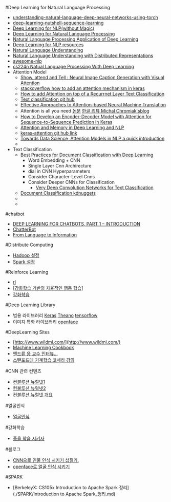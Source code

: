 #Deep Learning for Natural Language Processing
- [understanding-natural-language-deep-neural-networks-using-torch](https://devblogs.nvidia.com/parallelforall/understanding-natural-language-deep-neural-networks-using-torch/)
- [deep-learning-nutshell-sequence-learning](https://devblogs.nvidia.com/parallelforall/deep-learning-nutshell-sequence-learning/)
- [Deep Learning for NLP(without Magic)](./nlp/socher-lxmls.pdf)
- [Deep Learning for Natural Language Processing](./nlp/2009_tutorial_nips.pdf)
- [Natural Language Processing Application of Deep Learning](./nlp/nlp.pdf)
- [Deep Learning for NLP resources](https://github.com/andrewt3000/DL4NLP/blob/master/README.md)
- [Natural Language Understanding](http://www.inf.ed.ac.uk/teaching/courses/nlu/lectures.html)
- [Natural Language Understanding with Distributed Representations](http://www.kyunghyuncho.me/home/courses/ds-ga-3001-fall-2015)
- [awesome-nlp](https://github.com/keonkim/awesome-nlp#user-content-python)
- [cs224n Natual Language Processing With Deep Learning](https://web.stanford.edu/class/cs224n/archive/WWW_1617/lecture_notes/cs224n-2017-notes6.pdf)
- Attention Model
  - [Show, attend and Tell : Neural Image Caption Generation with Visual Attention](https://arxiv.org/pdf/1502.03044v3.pdf)
  - [stackoverflow how to add an attention mechanism in keras](https://stackoverflow.com/questions/42918446/how-to-add-an-attention-mechanism-in-keras)
  - [How to add Attention on top of a Recurrnet Layer Text Classification](https://github.com/keras-team/keras/issues/4962)
  - [Text classification git hub](https://github.com/brightmart/text_classification)
  - [Effective Approaches to Attention-based Neural Machine Translation](https://nlp.stanford.edu/pubs/emnlp15_attn.pdf)
  - Attention is all you need [논문](https://arxiv.org/abs/1706.03762)   [한글 리뷰 ](https://github.com/YBIGTA/DeepNLP-Study/wiki/Attention-Is-All-You-Need-%EB%85%BC%EB%AC%B8%EB%A6%AC%EB%B7%B0) [Michal Chromiak'sblog ](https://mchromiak.github.io/articles/2017/Sep/12/Transformer-Attention-is-all-you-need/#.WyZQ1nWFNth)
  - [How to Develop an Encoder-Decoder Model with Attention for Sequence-to-Sequence Prediction in Keras](https://machinelearningmastery.com/encoder-decoder-attention-sequence-to-sequence-prediction-keras/)
  - [Attention and Memory in Deep Learning and NLP](http://www.wildml.com/2016/01/attention-and-memory-in-deep-learning-and-nlp/)
  - [keras-attention git hub link](https://github.com/datalogue/keras-attention)
  - [Towards Data Science, Attention Models in NLP a quick introduction](https://towardsdatascience.com/attention-models-in-nlp-a-quick-introduction-2593c1fe35eb)
  - ​
- Text Classification
  - [Best Practices for Document Classification with Deep Learning](https://machinelearningmastery.com/best-practices-document-classification-deep-learning/)
    - Word Embedding + CNN
    - Single Layer Cnn Archirecture
    - dial in CNN Hyperparameters
    - Consider Character-Level Cnns
    - Consider Deeper CNNs for Classification
      - [Very Deep Convolution Networks for Text Classification](https://arxiv.org/pdf/1606.01781.pdf)
  - [Document Classification kdnuggets](https://www.kdnuggets.com/2015/01/text-analysis-101-document-classification.html)
  - ​
  - ​

#chatbot
- [DEEP LEARNING FOR CHATBOTS, PART 1 – INTRODUCTION](http://www.wildml.com/2016/04/deep-learning-for-chatbots-part-1-introduction/)
- [ChatterBot](https://github.com/gunthercox/ChatterBot)
- [From Language to Information](./chatbot/chatbot.pdf)

#Distribute Computing
- [Hadoop 설정](./distribute/hadoop_config.md)
- [Spark 설정](./distribute/spark_config.md)

#Reinforce Learning 
- [rl](https://github.com/aikorea/awesome-rl)
- [[강화학습 기반의 자율적인 행동 학습]](http://www.gameai.net/Article/RLAgent/RLAgent.htm)
- [강화학습](http://solarisailab.com/archives/57)

#Deep Learning Library
- 범용 라이브러리 
[Keras](./keras/README.md)
[Theano](./Theano/README.MD)
[tensorflow](./tensorflow/README.MD)
- 이미지 특화 라이브러리 
[openface](./openface/README.md)

#DeepLearning Sites 
- [http://www.wildml.com/](http://www.wildml.com/)
- [Machine Learning Cookbook](https://www.gitbook.com/book/bigaidream/subsets_ml_cookbook/details)
- [앤드류 응 교수 인터뷰...](http://events.technologyreview.com/emtech/digital/16/video/watch/andrew-ng-deep-learning/)
- [스탠포드대 기계학습 코세라 강의](https://www.coursera.org/learn/machine-learning/home/welcome)

#CNN 관련 컨텐츠
- [컨불루션 뉴럴넷1](http://t-robotics.blogspot.kr/2016/05/convolutional-neural-network_31.html#.V1ZrWpOLSlM)
- [컨불루션 뉴럴넷2](http://keunwoochoi.blogspot.kr/2015/07/convolutional-neural-network.html)
- [컨불루션 뉴럴넷 개요](http://keunwoochoi.blogspot.kr/search/label/CNNs)

#얼굴인식
- [얼굴인식](./faceRecon/contents.md)

#강화학습
- [퐁을 학습 시키자](http://keunwoochoi.blogspot.kr/2016/06/andrej-karpathy.html)

#블로그 
- [CNN으로 인물 인식 시키기 삽질기.](./blog/post1/contents.md)
- [openface로 얼굴 인식 시키기](./blog/post3/content.md)

#SPARK
- [BerkeleyX: CS105x Introduction to Apache Spark 정리](./SPARK/Introduction to Apache Spark_정리.md)
